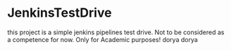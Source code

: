 # JenkinsTestDrive
this project is a simple jenkins pipelines test drive. Not to be considered as a competence for now.
Only for Academic purposes!
dorya dorya
